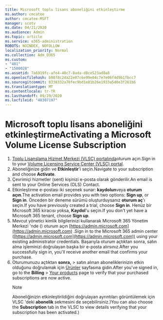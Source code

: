 ```yaml
---
title: Microsoft toplu lisans aboneliğini etkinleştirme
ms.author: cmcatee
author: cmcatee-MSFT
manager: scotv
ms.date: 04/21/2020
ms.audience: Admin
ms.topic: article
ms.service: o365-administration
ROBOTS: NOINDEX, NOFOLLOW
localization_priority: Normal
ms.collection: Adm_O365
ms.custom:
- "481"
- "1500028"
ms.assetid: 7a6919fc-afe4-40c7-8ada-d8ce523ad8a8
ms.openlocfilehash: b98f8c2da22e07c6e99e04c7e7e06f4d9b1fbcc7
ms.sourcegitcommit: 0338332a70fec9bd1e81b26e1933a5d0e3f261b6
ms.translationtype: MT
ms.contentlocale: tr-TR
ms.lasthandoff: 09/29/2020
ms.locfileid: "48307197"
---
```

# <a name="activating-a-microsoft-volume-license-subscription"></a><span data-ttu-id="f48b5-102">Microsoft toplu lisans aboneliğini etkinleştirme</span><span class="sxs-lookup"><span data-stu-id="f48b5-102">Activating a Microsoft Volume License Subscription</span></span>

1. <span data-ttu-id="f48b5-103">[Toplu Lisanslama Hizmet Merkezi (VLSC) portalında](https://go.microsoft.com/fwlink/p/?LinkId=329762)oturum açın.</span><span class="sxs-lookup"><span data-stu-id="f48b5-103">Sign in to your [Volume Licensing Service Center (VLSC) portal](https://go.microsoft.com/fwlink/p/?LinkId=329762).</span></span>
2. <span data-ttu-id="f48b5-104">Aboneliğinize gidin ve **Etkinleştir**'i seçin.</span><span class="sxs-lookup"><span data-stu-id="f48b5-104">Navigate to your subscription and choose **Activate**.</span></span>
3. <span data-ttu-id="f48b5-105">Çevrimiçi hizmetler (sent) kişinizi e-posta olarak gönderilir.</span><span class="sxs-lookup"><span data-stu-id="f48b5-105">An email is sent to your Online Services (OLS) Contact.</span></span>
4. <span data-ttu-id="f48b5-106">Etkinleştirme e-postası iki seçenek sunar: **kaydolun**veya **oturum açın**.</span><span class="sxs-lookup"><span data-stu-id="f48b5-106">The activation email provides you with two options: **Sign up**, or **Sign in**.</span></span> <span data-ttu-id="f48b5-107">Önceden bir deneme sürümü oluşturduysanız **oturum aç**'ı seçin.</span><span class="sxs-lookup"><span data-stu-id="f48b5-107">If you have previously created a trial, choose **Sign in**.</span></span> <span data-ttu-id="f48b5-108">Henüz bir Microsoft 365 kiracısı yoksa, **Kaydol**'u seçin.</span><span class="sxs-lookup"><span data-stu-id="f48b5-108">If you don't yet have a Microsoft 365 tenant, choose **Sign up**.</span></span>
5. <span data-ttu-id="f48b5-109">Mevcut yönetici kimlik bilgilerinizi kullanarak Microsoft 365 Yönetim Merkezi 'nde () oturum açın [https://admin.microsoft.com](https://admin.microsoft.com) .</span><span class="sxs-lookup"><span data-stu-id="f48b5-109">Sign in to the Microsoft 365 admin center ([https://admin.microsoft.com](https://admin.microsoft.com)) using your existing administrator credentials.</span></span> <span data-ttu-id="f48b5-110">Başarıyla oturum açtıktan sonra, satın alma işleminizi doğrulayan başka bir e-posta alırsınız.</span><span class="sxs-lookup"><span data-stu-id="f48b5-110">After you successfully sign in, you'll receive another email that confirms your purchase.</span></span>
6. <span data-ttu-id="f48b5-111">Oturumunuzu açtıktan **sonra,** \> satın alınan aboneliklerinizin etkin olduğunu doğrulamak için [Ürünler](https://go.microsoft.com/fwlink/p/?linkid=842054) sayfasına gidin.</span><span class="sxs-lookup"><span data-stu-id="f48b5-111">After you've signed in, go to the **Billing** \> [Your products](https://go.microsoft.com/fwlink/p/?linkid=842054) page to verify that your purchased subscriptions are now active.</span></span> 
    > [!NOTE]
    > <span data-ttu-id="f48b5-112">Aboneliğinizin etkinleştirildiğini doğrulayan ayrıntıları görüntülemek için VLSC 'deki **abonelik** sekmesini de seçebilirsiniz.)</span><span class="sxs-lookup"><span data-stu-id="f48b5-112">You can also choose the **Subscription** tab in the VLSC to view details verifying that your subscription has been activated.)</span></span>
